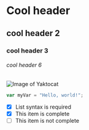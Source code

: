 # Cool header
## cool header 2
### cool header 3 

###### cool header 6

![Image of Yaktocat](https://octodex.github.com/images/yaktocat.png)

``` javascript
var myVar = "Hello, world!";
```
- [x] List syntax is required
- [x] This item is complete
- [ ] This item is not complete
